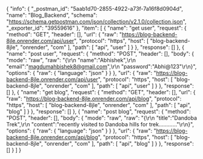 {
	"info": {
		"_postman_id": "5aab1d70-2855-4922-a73f-7a16f8d0904d",
		"name": "Blog_Backend",
		"schema": "https://schema.getpostman.com/json/collection/v2.1.0/collection.json",
		"_exporter_id": "39559616"
	},
	"item": [
		{
			"name": "get user",
			"request": {
				"method": "GET",
				"header": [],
				"url": {
					"raw": "https://blog-backend-8jle.onrender.com/api/user",
					"protocol": "https",
					"host": [
						"blog-backend-8jle",
						"onrender",
						"com"
					],
					"path": [
						"api",
						"user"
					]
				}
			},
			"response": []
		},
		{
			"name": "post user",
			"request": {
				"method": "POST",
				"header": [],
				"body": {
					"mode": "raw",
					"raw": "{\r\n    \"name\":\"Abhishek\",\r\n    \"email\":\"magdumahbishek8@gmail.com\",\r\n    \"password\":\"Abhi@123\"\r\n}",
					"options": {
						"raw": {
							"language": "json"
						}
					}
				},
				"url": {
					"raw": "https://blog-backend-8jle.onrender.com/api/user",
					"protocol": "https",
					"host": [
						"blog-backend-8jle",
						"onrender",
						"com"
					],
					"path": [
						"api",
						"user"
					]
				}
			},
			"response": []
		},
		{
			"name": "get blog",
			"request": {
				"method": "GET",
				"header": [],
				"url": {
					"raw": "https://blog-backend-8jle.onrender.com/api/blog",
					"protocol": "https",
					"host": [
						"blog-backend-8jle",
						"onrender",
						"com"
					],
					"path": [
						"api",
						"blog"
					]
				}
			},
			"response": []
		},
		{
			"name": "post blog",
			"request": {
				"method": "POST",
				"header": [],
				"body": {
					"mode": "raw",
					"raw": "{\r\n    \"title\":\"Dandoba Trek\",\r\n    \"content\":\"recently visited to Dandoba hills for trek............\"\r\n}",
					"options": {
						"raw": {
							"language": "json"
						}
					}
				},
				"url": {
					"raw": "https://blog-backend-8jle.onrender.com/api/blog",
					"protocol": "https",
					"host": [
						"blog-backend-8jle",
						"onrender",
						"com"
					],
					"path": [
						"api",
						"blog"
					]
				}
			},
			"response": []
		}
	]
}

